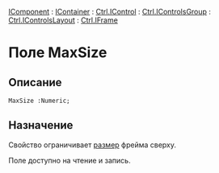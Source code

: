 ﻿---
Link: .Ctrl.IFrame.@MaxSize
---

[IComponent](topic:Com.Custom.ComClasses.IComponent.Default) :
[IContainer](topic:Com.Custom.ComClasses.IContainer.Default) :
[Ctrl.IControl](topic:Com.Custom.ComClasses.Ctrl.IControl.Default) :
[Ctrl.IControlsGroup](topic:Com.Custom.ComClasses.Ctrl.IControlsGroup.Default) :
[Ctrl.IControlsLayout](topic:Com.Custom.ComClasses.Ctrl.IControlsLayout.Default) :
[Ctrl.IFrame](Default)

# Поле MaxSize

## Описание

    MaxSize :Numeric;

## Назначение

Свойство ограничивает [размер](topic:.Custom.ComClasses.Ctrl.IFrame.Size) фрейма сверху.

Поле доступно на чтение и запись.